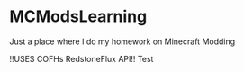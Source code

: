 # MCModsLearning
Just a place where I do my homework on Minecraft Modding

!!USES COFHs RedstoneFlux API!!
Test